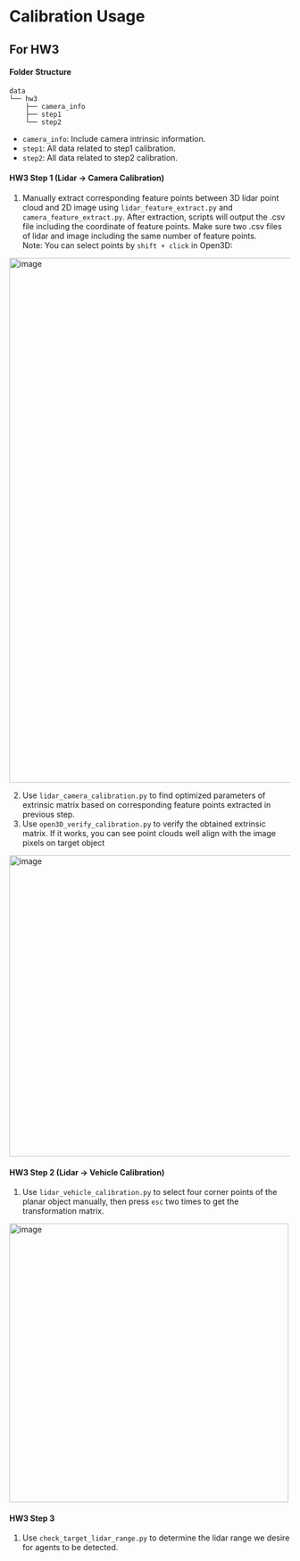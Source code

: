 # Calibration Usage

## For HW3
#### Folder Structure
```
data
└── hw3
    ├── camera_info
    ├── step1
    └── step2
```
- `camera_info`: Include camera intrinsic information.
- `step1`: All data related to step1 calibration.
- `step2`: All data related to step2 calibration.

#### HW3 Step 1 (Lidar -> Camera Calibration)
1. Manually extract corresponding feature points between 3D lidar point cloud and 2D image using `lidar_feature_extract.py` and `camera_feature_extract.py`. After extraction, scripts will output the .csv file including the coordinate of feature points. Make sure two .csv files of lidar and image including the same number of feature points. <br>
Note: You can select points by `shift + click` in Open3D: <br>
<img width="941" alt="image" src="https://github.com/krishauser/GEMstack/assets/22386566/74b20ea2-571c-4e1f-b95c-24a3f8583193">

2. Use `lidar_camera_calibration.py` to find optimized parameters of extrinsic matrix based on corresponding feature points extracted in previous step.
3. Use `open3D_verify_calibration.py` to verify the obtained extrinsic matrix. If it works, you can see point clouds well align with the image pixels on target object <br>
<img width="540" alt="image" src="https://github.com/krishauser/GEMstack/assets/22386566/23d48634-c9e2-4887-9ecf-d836619cf3c6">

#### HW3 Step 2 (Lidar -> Vehicle Calibration)
1. Use `lidar_vehicle_calibration.py` to select four corner points of the planar object manually, then press `esc` two times to get the transformation matrix. <br>
<img width="500" alt="image" src="https://github.com/krishauser/GEMstack/assets/22386566/bcdbfbac-ec13-4a44-966d-0931d26f2021">

#### HW3 Step 3
1. Use `check_target_lidar_range.py` to determine the lidar range we desire for agents to be detected.
